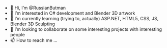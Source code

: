 - 👋 Hi, I’m @RussianButman
- 👀 I’m interested in C# development and Blender 3D artwork
- 🌱 I’m currently learning (trying to, actually) ASP.NET, HTML5, CSS, JS, Blender 3D Sculpting
- 💞️ I’m looking to collaborate on some interesting projects with interesting people
- 📫 How to reach me ...

<!---
RussianButman/RussianButman is a ✨ special ✨ repository because its `README.md` (this file) appears on your GitHub profile.
You can click the Preview link to take a look at your changes.
--->
